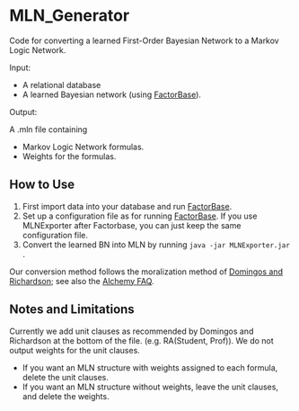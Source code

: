 # MLN_Generator
Code for converting a learned First-Order Bayesian Network to a Markov Logic Network.
 


Input: 

+ A relational database
+ A learned Bayesian network (using [FactorBase](https://github.com/sfu-cl-lab/FactorBase)).

Output: 

A .mln file containing 
+ Markov Logic Network formulas. 
+ Weights for the formulas.

## How to Use 

1. First import data into your database and run [FactorBase](https://github.com/sfu-cl-lab/FactorBase). 
2. Set up a configuration file as for running [FactorBase](https://github.com/sfu-cl-lab/FactorBase). If you use MLNExporter after Factorbase, you can just keep the same configuration file.
2. Convert the learned BN into MLN by running `java -jar MLNExporter.jar `. 

Our conversion method follows the moralization method of [Domingos and Richardson](http://citeseer.ist.psu.edu/viewdoc/summary?doi=10.1.1.6.717); see also the [Alchemy FAQ](http://alchemy.cs.washington.edu/faq/).

## Notes and Limitations

Currently we add unit clauses as recommended by Domingos and Richardson at the bottom of the file. (e.g. RA(Student, Prof)). We do not output weights for the unit clauses.

+ If you want an MLN structure with weights assigned to each formula, delete the unit clauses.
+ If you want an MLN structure without weights, leave the unit clauses, and delete the weights.

